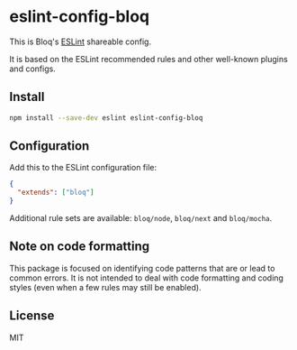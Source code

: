 # eslint-config-bloq

This is Bloq's [ESLint](https://eslint.org) shareable config.

It is based on the ESLint recommended rules and other well-known plugins and configs.

## Install

```sh
npm install --save-dev eslint eslint-config-bloq
```

## Configuration

Add this to the ESLint configuration file:

```json
{
  "extends": ["bloq"]
}
```

Additional rule sets are available: `bloq/node`, `bloq/next` and `bloq/mocha`.

## Note on code formatting

This package is focused on identifying code patterns that are or lead to common errors.
It is not intended to deal with code formatting and coding styles (even when a few rules may still be enabled).

## License

MIT
